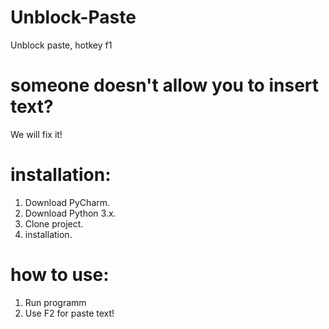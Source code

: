 # Unblock-Paste
Unblock paste, hotkey f1
# someone doesn't allow you to insert text?
We will fix it!
# installation:
1. Download PyCharm.
2. Download Python 3.x.
3. Clone project.
4. installation.
# how to use:
1. Run programm
2. Use F2 for paste text!
